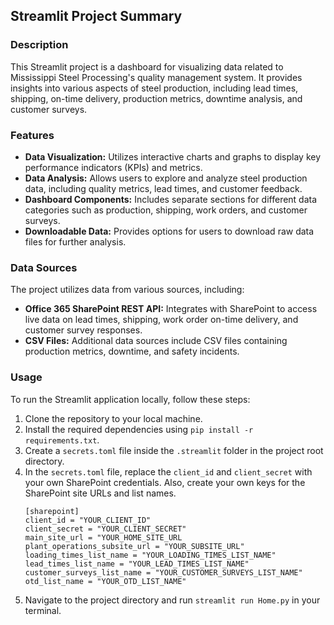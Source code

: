 
<h2>Streamlit Project Summary</h2>
<h3>Description</h3>
<p>This Streamlit project is a dashboard for visualizing data related to Mississippi Steel Processing's quality management system. It provides insights into various aspects of steel production, including lead times, shipping, on-time delivery, production metrics, downtime analysis, and customer surveys.</p>
<h3>Features</h3>
<ul>
    <li><strong>Data Visualization:</strong> Utilizes interactive charts and graphs to display key performance indicators (KPIs) and metrics.</li>
    <li><strong>Data Analysis:</strong> Allows users to explore and analyze steel production data, including quality metrics, lead times, and customer feedback.</li>
    <li><strong>Dashboard Components:</strong> Includes separate sections for different data categories such as production, shipping, work orders, and customer surveys.</li>
    <li><strong>Downloadable Data:</strong> Provides options for users to download raw data files for further analysis.</li>
</ul>
<h3>Data Sources</h3>
<p>The project utilizes data from various sources, including:</p>
<ul>
    <li><strong>Office 365 SharePoint REST API:</strong> Integrates with SharePoint to access live data on lead times, shipping, work order on-time delivery, and customer survey responses.</li>
    <li><strong>CSV Files:</strong> Additional data sources include CSV files containing production metrics, downtime, and safety incidents.</li>
</ul>
<h3>Usage</h3>
<p>To run the Streamlit application locally, follow these steps:</p>
<ol>
    <li>Clone the repository to your local machine.</li>
    <li>Install the required dependencies using <code>pip install -r requirements.txt</code>.</li>
    <li>Create a <code>secrets.toml</code> file inside the <code>.streamlit</code> folder in the project root directory.</li>
    <li>In the <code>secrets.toml</code> file, replace the <code>client_id</code> and <code>client_secret</code> with your own SharePoint credentials. Also, create your own keys for the SharePoint site URLs and list names.</li>
    <pre><code>[sharepoint]
client_id = "YOUR_CLIENT_ID"
client_secret = "YOUR_CLIENT_SECRET"
main_site_url = "YOUR_HOME_SITE_URL
plant_operations_subsite_url = "YOUR_SUBSITE_URL"
loading_times_list_name = "YOUR_LOADING_TIMES_LIST_NAME"
lead_times_list_name = "YOUR_LEAD_TIMES_LIST_NAME"
customer_surveys_list_name = "YOUR_CUSTOMER_SURVEYS_LIST_NAME"
otd_list_name = "YOUR_OTD_LIST_NAME"
</code></pre>
    <li>Navigate to the project directory and run <code>streamlit run Home.py</code> in your terminal.</li>
</ol>
